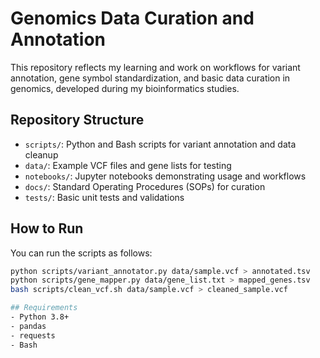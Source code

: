 # Genomics Data Curation and Annotation

This repository reflects my learning and work on workflows for variant annotation, gene symbol standardization, and basic data curation in genomics, developed during my bioinformatics studies.

## Repository Structure

- `scripts/`: Python and Bash scripts for variant annotation and data cleanup  
- `data/`: Example VCF files and gene lists for testing  
- `notebooks/`: Jupyter notebooks demonstrating usage and workflows  
- `docs/`: Standard Operating Procedures (SOPs) for curation  
- `tests/`: Basic unit tests and validations

## How to Run

You can run the scripts as follows:
```bash
python scripts/variant_annotator.py data/sample.vcf > annotated.tsv
python scripts/gene_mapper.py data/gene_list.txt > mapped_genes.tsv
bash scripts/clean_vcf.sh data/sample.vcf > cleaned_sample.vcf

## Requirements
- Python 3.8+
- pandas
- requests
- Bash
